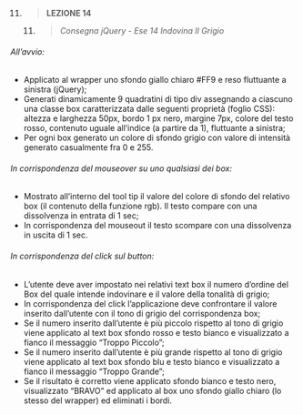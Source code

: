 11. > **LEZIONE 14**
     11. > *Consegna jQuery - Ese 14 Indovina Il Grigio*

###### All’avvio:
-	Applicato al wrapper uno sfondo giallo chiaro #FF9 e reso fluttuante a sinistra (jQuery);
-	Generati dinamicamente 9 quadratini di tipo div assegnando a ciascuno una classe box caratterizzata dalle
seguenti proprietà (foglio CSS): altezza e larghezza 50px, bordo 1 px nero, margine
7px, colore del testo rosso, contenuto uguale all’indice (a partire da 1), fluttuante a sinistra;
-	Per ogni box generato un colore di sfondo grigio con valore di intensità generato casualmente fra 0 e 255.

###### In corrispondenza del mouseover su uno qualsiasi dei box:
-	Mostrato all’interno del tool tip il valore del colore di sfondo del relativo box (il
contenuto della funzione rgb). Il testo compare con una dissolvenza in entrata di 1 sec;
- In corrispondenza del mouseout il testo scompare con una dissolvenza in uscita di 1 sec.

###### In corrispondenza del click sul button:
-	L’utente deve aver impostato nei relativi text box il numero d’ordine del Box del quale intende indovinare
e il valore della tonalità di grigio;
-	In corrispondenza del click l’applicazione deve confrontare il valore inserito dall’utente con il tono di
grigio del corrispondenza box;
-	Se il numero inserito dall’utente è più piccolo rispetto al tono di grigio viene applicato al text box sfondo rosso
e testo bianco e visualizzato a fianco il messaggio “Troppo Piccolo”;
-	Se il numero inserito dall’utente è più grande rispetto al tono di grigio viene applicato al text box sfondo blu e
testo bianco e visualizzato a fianco il messaggio “Troppo Grande”;
-	Se il risultato è corretto viene applicato sfondo bianco e testo nero, visualizzato “BRAVO” ed applicato al box
uno sfondo giallo chiaro (lo stesso del wrapper) ed eliminati i bordi.